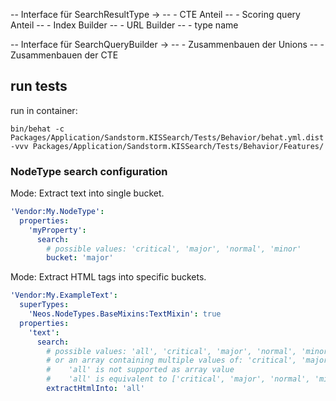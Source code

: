 -- Interface für SearchResultType ->
--    - CTE Anteil
--    - Scoring query Anteil
--    - Index Builder
--    - URL Builder
--    - type name

-- Interface für SearchQueryBuilder ->
--    - Zusammenbauen der Unions
--    - Zusammenbauen der CTE

## run tests

run in container:
```
bin/behat -c Packages/Application/Sandstorm.KISSearch/Tests/Behavior/behat.yml.dist -vvv Packages/Application/Sandstorm.KISSearch/Tests/Behavior/Features/
```

### NodeType search configuration

Mode: Extract text into single bucket.

```yaml
'Vendor:My.NodeType':
  properties:
    'myProperty':
      search:
        # possible values: 'critical', 'major', 'normal', 'minor'
        bucket: 'major'
```

Mode: Extract HTML tags into specific buckets.

```yaml
'Vendor:My.ExampleText':
  superTypes:
    'Neos.NodeTypes.BaseMixins:TextMixin': true
  properties:
    'text':
      search:
        # possible values: 'all', 'critical', 'major', 'normal', 'minor'
        # or an array containing multiple values of: 'critical', 'major', 'normal', 'minor'
        #    'all' is not supported as array value
        #    'all' is equivalent to ['critical', 'major', 'normal', 'minor']
        extractHtmlInto: 'all'
```
